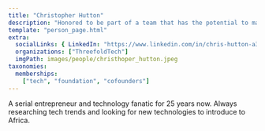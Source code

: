 ```yaml
---
title: "Christopher Hutton"
description: "Honored to be part of a team that has the potential to make the world a better place..."
template: "person_page.html"
extra:
  socialLinks: { LinkedIn: "https://www.linkedin.com/in/chris-hutton-a3034777/" }
  organizations: ["ThreefoldTech"]
  imgPath: images/people/christhoper_hutton.jpeg
taxonomies:
  memberships:
    ["tech", "foundation", "cofounders"]
---
```


A serial entrepreneur and technology fanatic for 25 years now. Always researching tech trends and looking for new technologies to introduce to Africa.
